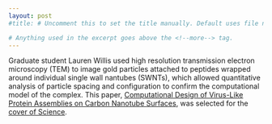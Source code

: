 ```yaml
---
layout: post
#title: # Uncomment this to set the title manually. Default uses file name.

# Anything used in the excerpt goes above the <!--more--> tag.
---
```

Graduate student Lauren Willis used high resolution transmission electron microscopy (TEM) to image gold particles attached to peptides wrapped around individual single wall nantubes (SWNTs), which allowed quantitative analysis of particle spacing and configuration to confirm the computational model of the complex. 
This paper, [Computational Design of Virus-Like Protein Assemblies on Carbon Nanotube Surfaces](http://www.sciencemag.org/content/332/6033/1071), was selected for the [cover of Science](http://www.sciencemag.org/content/332/6033/1005.1).

<!--more-->
